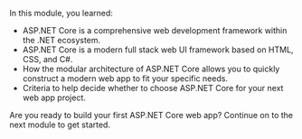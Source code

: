 In this module, you learned:

- ASP.NET Core is a comprehensive web development framework within the .NET ecosystem.  
- ASP.NET Core is a modern full stack web UI framework based on HTML, CSS, and C#.
- How the modular architecture of ASP.NET Core allows you to quickly construct a modern web app to fit your specific needs.
- Criteria to help decide whether to choose ASP.NET Core for your next web app project.

Are you ready to build your first ASP.NET Core web app? Continue on to the next module to get started.